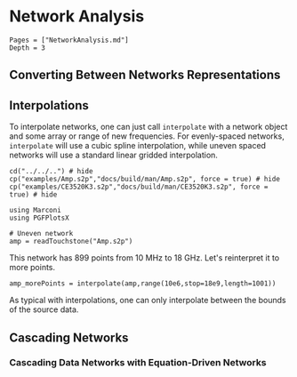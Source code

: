 # Network Analysis

```@contents
Pages = ["NetworkAnalysis.md"]
Depth = 3
```

## Converting Between Networks Representations

## Interpolations
To interpolate networks, one can just call `interpolate` with a network object and some
array or range of new frequencies. For evenly-spaced networks, `interpolate` will use a
cubic spline interpolation, while uneven spaced networks will use a standard linear gridded
interpolation.

```@eval
cd("../../..") # hide
cp("examples/Amp.s2p","docs/build/man/Amp.s2p", force = true) # hide
cp("examples/CE3520K3.s2p","docs/build/man/CE3520K3.s2p", force = true) # hide
```

```@setup interpolation
using Marconi
using PGFPlotsX
```

```@example interpolation
# Uneven network
amp = readTouchstone("Amp.s2p")
```
This network has 899 points from 10 MHz to 18 GHz. Let's reinterpret it to more points.

```@example interpolation
amp_morePoints = interpolate(amp,range(10e6,stop=18e9,length=1001))
```

As typical with interpolations, one can only interpolate between the bounds of the source data.

## Cascading Networks

### Cascading Data Networks with Equation-Driven Networks
